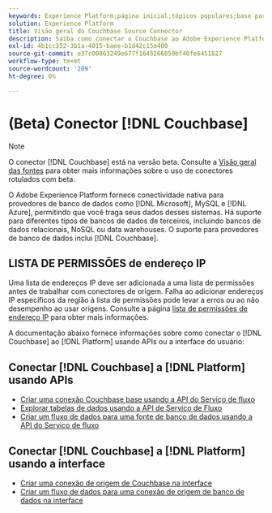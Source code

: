 ```yaml
---
keywords: Experience Platform;página inicial;tópicos populares;base para o sofá;Base para o sofá
solution: Experience Platform
title: Visão geral do Couchbase Source Connector
description: Saiba como conectar o Couchbase ao Adobe Experience Platform usando APIs ou a interface do usuário.
exl-id: 4b1cc352-3b1a-4015-baee-b1d42c15a400
source-git-commit: e37c00863249e677f1645266859bf40fe6451827
workflow-type: tm+mt
source-wordcount: '209'
ht-degree: 0%

---
```


# (Beta) Conector [!DNL Couchbase]

>[!NOTE]
>
>O conector [!DNL Couchbase] está na versão beta. Consulte a [Visão geral das fontes](../../home.md#terms-and-conditions) para obter mais informações sobre o uso de conectores rotulados com beta.

O Adobe Experience Platform fornece conectividade nativa para provedores de banco de dados como [!DNL Microsoft], MySQL e [!DNL Azure], permitindo que você traga seus dados desses sistemas. Há suporte para diferentes tipos de bancos de dados de terceiros, incluindo bancos de dados relacionais, NoSQL ou data warehouses. O suporte para provedores de banco de dados inclui [!DNL Couchbase].

## LISTA DE PERMISSÕES de endereço IP

Uma lista de endereços IP deve ser adicionada a uma lista de permissões antes de trabalhar com conectores de origem. Falha ao adicionar endereços IP específicos da região à lista de permissões pode levar a erros ou ao não desempenho ao usar origens. Consulte a página [lista de permissões de endereço IP](../../ip-address-allow-list.md) para obter mais informações.

A documentação abaixo fornece informações sobre como conectar o [!DNL Couchbase] ao [!DNL Platform] usando APIs ou a interface do usuário:

## Conectar [!DNL Couchbase] a [!DNL Platform] usando APIs

- [Criar uma conexão Couchbase base usando a API do Serviço de fluxo](../../tutorials/api/create/databases/couchbase.md)
- [Explorar tabelas de dados usando a API de Serviço de Fluxo](../../tutorials/api/explore/tabular.md)
- [Criar um fluxo de dados para uma fonte de banco de dados usando a API do Serviço de fluxo](../../tutorials/api/collect/database-nosql.md)

## Conectar [!DNL Couchbase] a [!DNL Platform] usando a interface

- [Criar uma conexão de origem de Couchbase na interface](../../tutorials/ui/create/databases/couchbase.md)
- [Criar um fluxo de dados para uma conexão de origem de banco de dados na interface](../../tutorials/ui/dataflow/databases.md)
